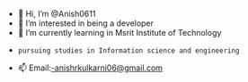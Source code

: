 - 👋 Hi, I’m @Anish0611
- 👀 I’m interested in being a developer
- 🌱 I’m currently learning in Msrit Institute of Technology
-     pursuing studies in Information science and engineering
- 📫 Email:-anishrkulkarni06@gmail.com



<!---
Anish0611/Anish0611 is a ✨ special ✨ repository because its `README.md` (this file) appears on your GitHub profile.
You can click the Preview link to take a look at your changes.
--->
